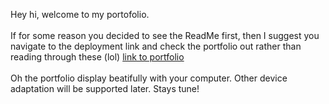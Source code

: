 Hey hi, welcome to my portofolio.<br/><br/>
If for some reason you decided to see the ReadMe first, then I suggest you navigate to the deployment link and check the portfolio out rather than reading through these (lol) [link to portfolio](https://portfolio-minh.vercel.app/)<br/><br/>
Oh the portfolio display beatifully with your computer. Other device adaptation will be supported later. Stays tune!
